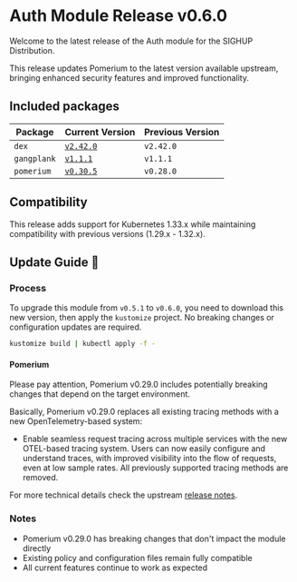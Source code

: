 # Auth Module Release v0.6.0

Welcome to the latest release of the Auth module for the SIGHUP Distribution.

This release updates Pomerium to the latest version available upstream, bringing enhanced security features and improved functionality.

## Included packages

| Package     | Current Version                                                        | Previous Version |
| ----------- | ---------------------------------------------------------------------- | ---------------- |
| `dex`       | [`v2.42.0`](https://github.com/dexidp/dex/releases/tag/v2.42.0)        | `v2.42.0`        |
| `gangplank` | [`v1.1.1`](https://github.com/sighupio/gangplank/releases/tag/v1.1.1)  | `v1.1.1`         |
| `pomerium`  | [`v0.30.5`](https://github.com/pomerium/pomerium/releases/tag/v0.30.5) | `v0.28.0`        |

## Compatibility

This release adds support for Kubernetes 1.33.x while maintaining compatibility with previous versions (1.29.x - 1.32.x).

## Update Guide 🦮

### Process

To upgrade this module from `v0.5.1` to `v0.6.0`, you need to download this new version, then apply the `kustomize` project. No breaking changes or configuration updates are required.

```bash
kustomize build | kubectl apply -f -
```

#### Pomerium

Please pay attention, Pomerium v0.29.0 includes potentially breaking changes that depend on the target environment.

Basically, Pomerium v0.29.0 replaces all existing tracing methods with a new OpenTelemetry-based system:

- Enable seamless request tracing across multiple services with the new OTEL-based tracing system. Users can now easily configure and understand traces, with improved visibility into the flow of requests, even at low sample rates. All previously supported tracing methods are removed.

For more technical details check the upstream [release notes](https://github.com/pomerium/pomerium/releases/tag/v0.29.0).

### Notes

- Pomerium v0.29.0 has breaking changes that don't impact the module directly
- Existing policy and configuration files remain fully compatible
- All current features continue to work as expected